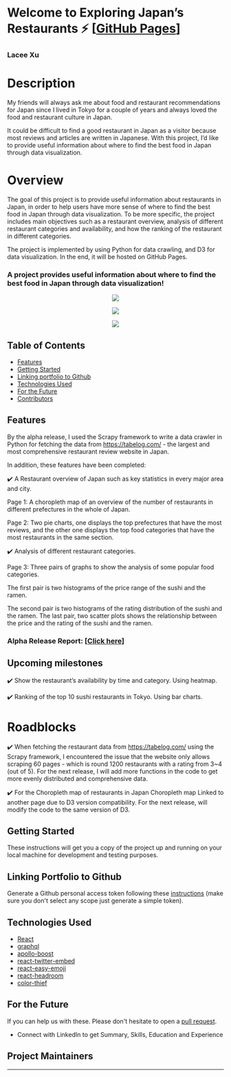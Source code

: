 # Welcome to Exploring Japan’s Restaurants ⚡️ [[GitHub Pages](https://laceett.github.io/japan-foodie/my-page.html)]

### Lacee Xu

# Description

My friends will always ask me about food and restaurant recommendations for Japan since I lived in Tokyo for a couple of years and always loved the food and restaurant culture in Japan. 

It could be difficult to find a good restaurant in Japan as a visitor because most reviews and articles are written in Japanese. With this project, I’d like to provide useful information about where to find the best food in Japan through data visualization.


# Overview

The goal of this project is to provide useful information about restaurants in Japan, in order to help users have more sense of where to find the best food in Japan through data visualization. To be more specific, the project includes main objectives such as a restaurant overview, analysis of different restaurant categories and availability, and how the ranking of the restaurant in different categories. 

The project is implemented by using Python for data crawling, and D3 for data visualization. In the end, it will be hosted on GitHub Pages.


### A project provides useful information about where to find the best food in Japan through data visualization!


<p align="center">
  <kbd><img src="https://media.giphy.com/media/RTp3RsNNdq37y/giphy.gif"></img></kbd>
</p>
<p align="center">
  <kbd><img src="https://media.giphy.com/media/Ru6AkphoLHiXm/giphy.gif"></img></kbd>
</p>
<p align="center">
  <kbd><img src="https://media.giphy.com/media/vKXDpyjWYIbks/giphy.gif"></img></kbd>
</p>


## Table of Contents

- [Features](#features)
- [Getting Started](#getting-started)
- [Linking portfolio to Github](#linking-portfolio-to-github)
- [Technologies Used](#technologies-used)
- [For the Future](#for-the-future)
- [Contributors](#project-maintainers)


## Features

By the alpha release, I used the Scrapy framework to write a data crawler in Python for fetching the data from https://tabelog.com/ - the largest and most comprehensive restaurant review website in Japan.

In addition, these features have been completed:

✔️ A Restaurant overview of Japan such as key statistics in every major area and city.

  Page 1: A choropleth map of an overview of the number of restaurants in different prefectures in the whole of Japan. 
  
  Page 2: Two pie charts, one displays the top prefectures that have the most reviews, and the other one displays the top food categories that have the most restaurants in the same section. 
  
✔️ Analysis of different restaurant categories. 

  Page 3: Three pairs of graphs to show the analysis of some popular food categories.
  
  The first pair is two histograms of the price range of the sushi and the ramen. 
  
  The second pair is two histograms of the rating distribution of the sushi and the ramen. The last pair, two scatter plots shows the relationship between the price and the rating of the sushi and the ramen. 
  
  
### Alpha Release Report: [[Click here](https://docs.google.com/document/d/1b9KXwAp1yWKy6YPMGSo84euA8gnh_jF0_ALj3-ObGEk/edit?usp=sharing)]



## Upcoming milestones

✔️ Show the restaurant’s availability by time and category.
  Using heatmap.
  
✔️ Ranking of the top 10 sushi restaurants in Tokyo.
  Using bar charts.



# Roadblocks

✔️ When fetching the restaurant data from https://tabelog.com/ using the Scrapy framework, I encountered the issue that the website only allows scraping 60 pages - which is round 1200 restaurants with a rating from 3~4 (out of 5). For the next release, I will add more functions in the code to get more evenly distributed and comprehensive data.

✔️ For the Choropleth map of restaurants in Japan Choropleth map Linked to another page due to D3 version compatibility. For the next release, will modify the code to the same version of D3.


## Getting Started

These instructions will get you a copy of the project up and running on your local machine for development and testing purposes.


## Linking Portfolio to Github

Generate a Github personal access token following these [instructions](https://help.github.com/en/github/authenticating-to-github/creating-a-personal-access-token-for-the-command-line) (make sure you don't select any scope just generate a simple token).


## Technologies Used 

- [React](https://reactjs.org/)
- [graphql](https://graphql.org/)
- [apollo-boost](https://www.apollographql.com/docs/react/get-started/)
- [react-twitter-embed](https://github.com/saurabhnemade/react-twitter-embed)
- [react-easy-emoji](https://github.com/appfigures/react-easy-emoji)
- [react-headroom](https://github.com/KyleAMathews/react-headroom)
- [color-thief](https://github.com/lokesh/color-thief)


## For the Future
If you can help us with these. Please don't hesitate to open a [pull request](https://github.com/...).

- Connect with LinkedIn to get Summary, Skills, Education and Experience


## Project Maintainers 



---





